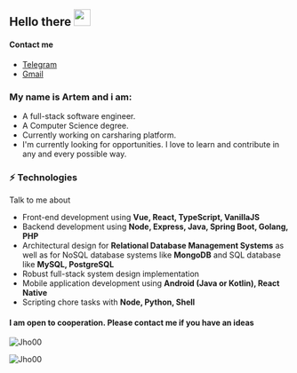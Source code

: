 ## Hello there <img src="https://raw.githubusercontent.com/iampavangandhi/iampavangandhi/master/gifs/Hi.gif" width="30px"></h2>

#### Contact me
 - <a href="https://t.me/Jho00">Telegram</a>
 - <a href="mailto:artemze985@gmail.com">Gmail</a>

### My name is Artem and i am: 
- A full-stack software engineer.
- A Computer Science degree. 
- Currently working on carsharing platform.
- I'm currently looking for opportunities. I love to learn and contribute in any and every possible way.

### ⚡ Technologies
Talk to me about
- Front-end development using **Vue, React, TypeScript, VanillaJS**
- Backend development using **Node, Express, Java, Spring Boot, Golang, PHP**
- Architectural design for **Relational Database Management Systems** as well as for NoSQL database systems like **MongoDB** and SQL database like **MySQL, PostgreSQL**
- Robust full-stack system design implementation
- Mobile application development using **Android (Java or Kotlin), React Native**
- Scripting chore tasks with **Node, Python, Shell**


#### I am open to cooperation. Please contact me if you have an ideas

<p> <img src=https://komarev.com/ghpvc/?username=Jho00 alt=Jho00 /> </p>
<p> <img src=https://www.codewars.com/users/Jho00/badges/micro alt=Jho00 /> </p>
